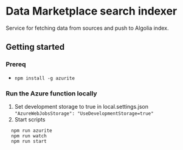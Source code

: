 # Data Marketplace search indexer

Service for fetching data from sources and push to Algolia index.

## Getting started

### Prereq

- `npm install -g azurite`

### Run the Azure function locally

1. Set development storage to true in local.settings.json `"AzureWebJobsStorage": "UseDevelopmentStorage=true"`
2. Start scripts

```
  npm run azurite
  npm run watch
  npm run start
```
